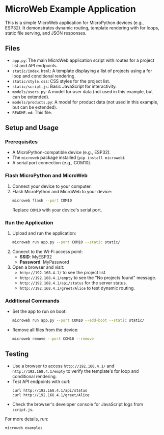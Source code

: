 # MicroWeb Example Application

This is a simple MicroWeb application for MicroPython devices (e.g., ESP32). It demonstrates dynamic routing, template rendering with for loops, static file serving, and JSON responses.

## Files
- `app.py`: The main MicroWeb application script with routes for a project list and API endpoints.
- `static/index.html`: A template displaying a list of projects using a for loop and conditional rendering.
- `static/style.css`: CSS styles for the project list.
- `static/script.js`: Basic JavaScript for interactivity.
- `models/users.py`: A model for user data (not used in this example, but can be extended).
- `models/products.py`: A model for product data (not used in this example, but can be extended).
- `README.md`: This file.


## Setup and Usage

### Prerequisites
- A MicroPython-compatible device (e.g., ESP32).
- The `microweb` package installed (`pip install microweb`).
- A serial port connection (e.g., COM10).

### Flash MicroPython and MicroWeb
1. Connect your device to your computer.
2. Flash MicroPython and MicroWeb to your device:
   ```bash
   microweb flash --port COM10
   ```
   Replace `COM10` with your device's serial port.

### Run the Application
1. Upload and run the application:
   ```bash
   microweb run app.py --port COM10 --static static/
   ```
2. Connect to the Wi-Fi access point:
   - **SSID**: MyESP32
   - **Password**: MyPassword
3. Open a browser and visit:
   - `http://192.168.4.1/` to see the project list.
   - `http://192.168.4.1/empty` to see the "No projects found" message.
   - `http://192.168.4.1/api/status` for the server status.
   - `http://192.168.4.1/greet/Alice` to test dynamic routing.

### Additional Commands
- Set the app to run on boot:
  ```bash
  microweb run app.py --port COM10 --add-boot --static static/
  ```
- Remove all files from the device:
  ```bash
  microweb remove --port COM10 --remove
  ```

## Testing
- Use a browser to access `http://192.168.4.1/` and `http://192.168.4.1/empty` to verify the template's for loop and conditional rendering.
- Test API endpoints with curl:
  ```bash
  curl http://192.168.4.1/api/status
  curl http://192.168.4.1/greet/Alice
  ```
- Check the browser's developer console for JavaScript logs from `script.js`.

For more details, run:
```bash
microweb examples
```
